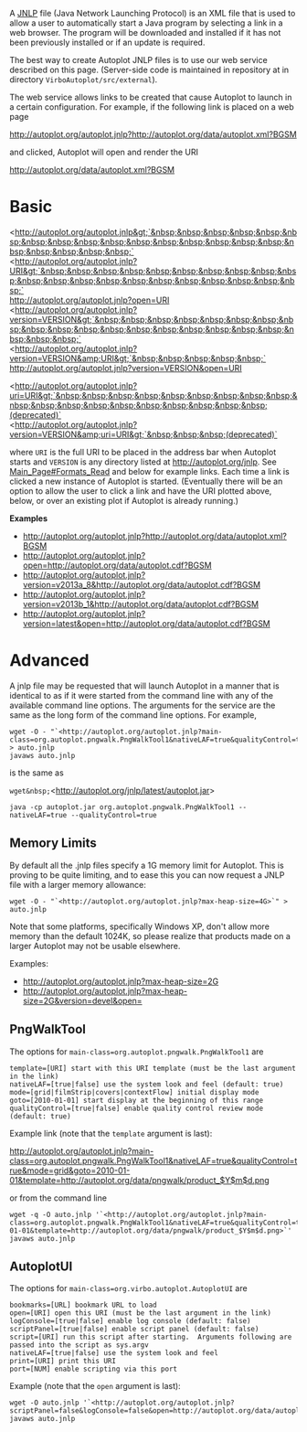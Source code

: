 A [JNLP](http://en.wikipedia.org/wiki/Java_Web_Start) file (Java Network
Launching Protocol) is an XML file that is used to allow a user to
automatically start a Java program by selecting a link in a web browser.
The program will be downloaded and installed if it has not been
previously installed or if an update is required.

The best way to create Autoplot JNLP files is to use our web service
described on this page. (Server-side code is maintained in repository at
in directory `VirboAutoplot/src/external`).

The web service allows links to be created that cause Autoplot to launch
in a certain configuration. For example, if the following link is placed
on a web page

<http://autoplot.org/autoplot.jnlp?http://autoplot.org/data/autoplot.xml?BGSM>

and clicked, Autoplot will open and render the URI

<http://autoplot.org/data/autoplot.xml?BGSM>

# Basic

&lt;http://autoplot.org/autoplot.jnlp&gt;`&nbsp;&nbsp;&nbsp;&nbsp;&nbsp;&nbsp;&nbsp;&nbsp;&nbsp;&nbsp;&nbsp;&nbsp;&nbsp;&nbsp;&nbsp;&nbsp;&nbsp;&nbsp;&nbsp;&nbsp;&nbsp;`  
&lt;http://autoplot.org/autoplot.jnlp?URI&gt;`&nbsp;&nbsp;&nbsp;&nbsp;&nbsp;&nbsp;&nbsp;&nbsp;&nbsp;&nbsp;&nbsp;&nbsp;&nbsp;&nbsp;&nbsp;&nbsp;&nbsp;&nbsp;&nbsp;&nbsp;&nbsp;`  
<http://autoplot.org/autoplot.jnlp?open=URI>  
&lt;http://autoplot.org/autoplot.jnlp?version=VERSION&gt;`&nbsp;&nbsp;&nbsp;&nbsp;&nbsp;&nbsp;&nbsp;&nbsp;&nbsp;&nbsp;&nbsp;&nbsp;&nbsp;&nbsp;&nbsp;&nbsp;&nbsp;&nbsp;&nbsp;&nbsp;&nbsp;`  
&lt;http://autoplot.org/autoplot.jnlp?version=VERSION&amp;URI&gt;`&nbsp;&nbsp;&nbsp;&nbsp;&nbsp;`  
<http://autoplot.org/autoplot.jnlp?version=VERSION&open=URI>

&lt;http://autoplot.org/autoplot.jnlp?uri=URI&gt;`&nbsp;&nbsp;&nbsp;&nbsp;&nbsp;&nbsp;&nbsp;&nbsp;&nbsp;&nbsp;&nbsp;&nbsp;&nbsp;&nbsp;&nbsp;&nbsp;&nbsp;&nbsp;&nbsp;(deprecated)`  
&lt;http://autoplot.org/autoplot.jnlp?version=VERSION&amp;uri=URI&gt;`&nbsp;&nbsp;&nbsp;(deprecated)`

where `URI` is the full URI to be placed in the address bar when
Autoplot starts and `VERSION` is any directory listed at
<http://autoplot.org/jnlp>. See
[Main\_Page\#Formats\_Read](Main_Page#Formats_Read "wikilink") and below
for example links. Each time a link is clicked a new instance of
Autoplot is started. (Eventually there will be an option to allow the
user to click a link and have the URI plotted above, below, or over an
existing plot if Autoplot is already running.)

**Examples**

  - <http://autoplot.org/autoplot.jnlp?http://autoplot.org/data/autoplot.xml?BGSM>
  - <http://autoplot.org/autoplot.jnlp?open=http://autoplot.org/data/autoplot.cdf?BGSM>
  - <http://autoplot.org/autoplot.jnlp?version=v2013a_8&http://autoplot.org/data/autoplot.cdf?BGSM>
  - <http://autoplot.org/autoplot.jnlp?version=v2013b_1&http://autoplot.org/data/autoplot.cdf?BGSM>
  - <http://autoplot.org/autoplot.jnlp?version=latest&open=http://autoplot.org/data/autoplot.cdf?BGSM>

# Advanced

A jnlp file may be requested that will launch Autoplot in a manner that
is identical to as if it were started from the command line with any of
the available command line options. The arguments for the service are
the same as the long form of the command line options. For example,

```
wget -O - "`<http://autoplot.org/autoplot.jnlp?main-class=org.autoplot.pngwalk.PngWalkTool1&nativeLAF=true&qualityControl=true>`" > auto.jnlp
javaws auto.jnlp
```

is the same as

`wget&nbsp;`&lt;http://autoplot.org/jnlp/latest/autoplot.jar&gt;  
```
java -cp autoplot.jar org.autoplot.pngwalk.PngWalkTool1 --nativeLAF=true --qualityControl=true
```

## Memory Limits

By default all the .jnlp files specify a 1G memory limit for Autoplot.
This is proving to be quite limiting, and to ease this you can now
request a JNLP file with a larger memory allowance:

```
wget -O - "`<http://autoplot.org/autoplot.jnlp?max-heap-size=4G>`" > auto.jnlp
```

Note that some platforms, specifically Windows XP, don't allow more
memory than the default 1024K, so please realize that products made on a
larger Autoplot may not be usable elsewhere.

Examples:

  - <http://autoplot.org/autoplot.jnlp?max-heap-size=2G>
  - <http://autoplot.org/autoplot.jnlp?max-heap-size=2G&version=devel&open=>

## PngWalkTool

The options for `main-class=org.autoplot.pngwalk.PngWalkTool1` are

```
template=[URI] start with this URI template (must be the last argument in the link)
nativeLAF=[true|false] use the system look and feel (default: true)
mode=[grid|filmStrip|covers|contextFlow] initial display mode
goto=[2010-01-01] start display at the beginning of this range
qualityControl=[true|false] enable quality control review mode (default: true)
```

Example link (note that the `template` argument is last):

<http://autoplot.org/autoplot.jnlp?main-class=org.autoplot.pngwalk.PngWalkTool1&nativeLAF=true&qualityControl=true&mode=grid&goto=2010-01-01&template=http://autoplot.org/data/pngwalk/product_$Y$m$d.png>

or from the command line

```
wget -q -O auto.jnlp '`<http://autoplot.org/autoplot.jnlp?main-class=org.autoplot.pngwalk.PngWalkTool1&nativeLAF=true&qualityControl=true&mode=grid&goto=2010-01-01&template=http://autoplot.org/data/pngwalk/product_$Y$m$d.png>`'
javaws auto.jnlp
```

## AutoplotUI

The options for `main-class=org.virbo.autoplot.AutoplotUI` are

```
bookmarks=[URL] bookmark URL to load 
open=[URI] open this URI (must be the last argument in the link)
logConsole=[true|false] enable log console (default: false)
scriptPanel=[true|false] enable script panel (default: false)
script=[URI] run this script after starting.  Arguments following are passed into the script as sys.argv
nativeLAF=[true|false] use the system look and feel
print=[URI] print this URI
port=[NUM] enable scripting via this port
```

Example (note that the `open` argument is last):

```
wget -O auto.jnlp '`<http://autoplot.org/autoplot.jnlp?scriptPanel=false&logConsole=false&open=http://autoplot.org/data/autoplot.cdf>`'
javaws auto.jnlp
```

